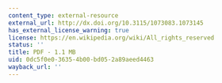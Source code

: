 ```yaml
---
content_type: external-resource
external_url: http://dx.doi.org/10.3115/1073083.1073145
has_external_license_warning: true
license: https://en.wikipedia.org/wiki/All_rights_reserved
status: ''
title: PDF - 1.1 MB
uid: 0dc5f0e0-3635-4b00-bd05-2a89aeed4463
wayback_url: ''
---
```

